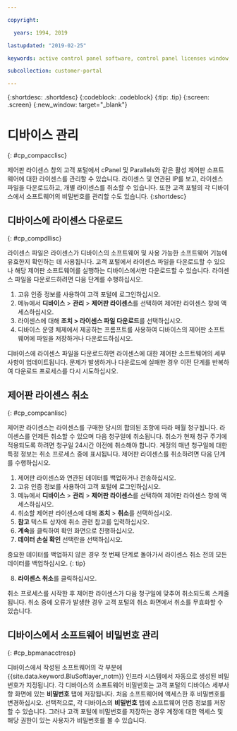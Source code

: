 ```yaml
---

copyright:

  years: 1994, 2019

lastupdated: "2019-02-25"

keywords: active control panel software, control panel licenses window, download license files, devices, canceling license 

subcollection: customer-portal

---
```


{:shortdesc: .shortdesc}
{:codeblock: .codeblock}
{:tip: .tip}
{:screen: .screen}
{:new_window: target="_blank"}

# 디바이스 관리
{: #cp_compacclisc}

제어판 라이센스 창의 고객 포털에서 cPanel 및 Parallels와 같은 활성 제어판 소프트웨어에 대한 라이센스를 관리할 수 있습니다. 라이센스 및 연관된 IP를 보고, 라이센스 파일을 다운로드하고, 개별 라이센스를 취소할 수 있습니다. 또한 고객 포털의 각 디바이스에서 소프트웨어의 비밀번호를 관리할 수도 있습니다.
{:shortdesc}


## 디바이스에 라이센스 다운로드
{: #cp_compdllisc}

라이센스 파일은 라이센스가 디바이스의 소프트웨어 및 사용 가능한 소프트웨어 기능에 유효한지 확인하는 데 사용됩니다. 고객 포털에서 라이센스 파일을 다운로드할 수 있으나 해당 제어판 소프트웨어를 실행하는 디바이스에서만 다운로드할 수 있습니다. 라이센스 파일을 다운로드하려면 다음 단계를 수행하십시오.

1. 고유 인증 정보를 사용하여 고객 포털에 로그인하십시오.
2. 메뉴에서 **디바이스** > **관리** > **제어판 라이센스**를 선택하여 제어판 라이센스 창에 액세스하십시오.
3. 라이센스에 대해 **조치 > 라이센스 파일 다운로드**를 선택하십시오.
4. 디바이스 운영 체제에서 제공하는 프롬프트를 사용하여 디바이스의 제어판 소프트웨어에 파일을 저장하거나 다운로드하십시오.

디바이스에 라이센스 파일을 다운로드하면 라이센스에 대한 제어판 소프트웨어의 세부사항이 업데이트됩니다. 문제가 발생하거나 다운로드에 실패한 경우 이전 단계를 반복하여 다운로드 프로세스를 다시 시도하십시오.

## 제어판 라이센스 취소
{: #cp_compcanlisc}

제어판 라이센스는 라이센스를 구매한 당시의 합의된 조항에 따라 매월 청구됩니다. 라이센스를 언제든 취소할 수 있으며 다음 청구일에 취소됩니다. 취소가 현재 청구 주기에 적용되도록 하려면 청구일 24시간 이전에 취소해야 합니다. 계정의 매년 청구일에 대한 특정 정보는 취소 프로세스 중에 표시됩니다. 제어판 라이센스를 취소하려면 다음 단계를 수행하십시오.

1. 제어판 라이센스와 연관된 데이터를 백업하거나 전송하십시오.
2. 고유 인증 정보를 사용하여 고객 포털에 로그인하십시오.
3. 메뉴에서 **디바이스** > **관리** > **제어판 라이센스**를 선택하여 제어판 라이센스 창에 액세스하십시오.
4. 취소할 제어판 라이센스에 대해 **조치** > **취소**를 선택하십시오.
5. **참고** 텍스트 상자에 취소 관련 참고를 입력하십시오.
6. **계속**을 클릭하여 확인 화면으로 진행하십시오.
7. **데이터 손실 확인** 선택란을 선택하십시오.

  중요한 데이터를 백업하지 않은 경우 첫 번째 단계로 돌아가서 라이센스 취소 전의 모든 데이터를 백업하십시오.
  {: tip}

8. **라이센스 취소**를 클릭하십시오.

취소 프로세스를 시작한 후 제어판 라이센스가 다음 청구일에 맞추어 취소되도록 스케줄됩니다. 취소 중에 오류가 발생한 경우 고객 포털의 취소 화면에서 취소를 무효화할 수 있습니다.

## 디바이스에서 소프트웨어 비밀번호 관리
{: #cp_bpmanacctresp}

디바이스에서 작성된 소프트웨어의 각 부분에 {{site.data.keyword.BluSoftlayer_notm}} 인프라 시스템에서 자동으로 생성된 비밀번호가 지정됩니다. 각 디바이스의 소프트웨어 비밀번호는 고객 포털의 디바이스 세부사항 화면에 있는 **비밀번호** 탭에 저장됩니다. 처음 소프트웨어에 액세스한 후 비밀번호를 변경하십시오. 선택적으로, 각 디바이스의 **비밀번호** 탭에 소프트웨어 인증 정보를 저장할 수 있습니다. 그러나 고객 포털에 비밀번호를 저장하는 경우 계정에 대한 액세스 및 해당 권한이 있는 사용자가 비밀번호를 볼 수 있습니다.
